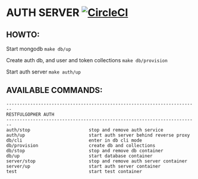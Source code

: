 # AUTH SERVER [![CircleCI](https://circleci.com/gh/restfulgopher/auth.svg?style=svg)](https://circleci.com/gh/restfulgopher/auth)

## HOWTO:

Start mongodb `make db/up`

Create auth db, and user and token collections `make db/provision`

Start auth server `make auth/up`

## AVAILABLE COMMANDS:

```
------------------------------------------------------------------------
RESTFULGOPHER AUTH
------------------------------------------------------------------------
auth/stop                      stop and remove auth service
auth/up                        start auth server behind reverse proxy
db/cli                         enter in db cli mode
db/provision                   create db and collections
db/stop                        stop and remove db container
db/up                          start database container
server/stop                    stop and remove auth server container
server/up                      start auth server container
test                           start test container
```
